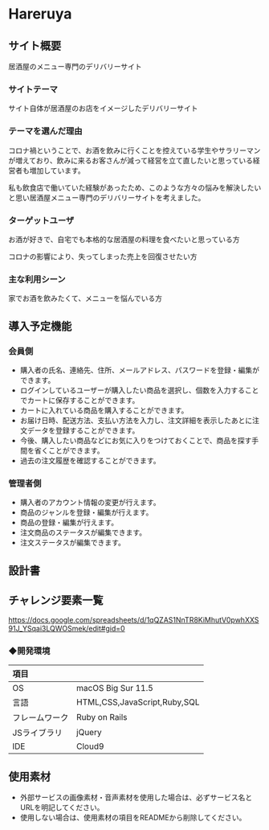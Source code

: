 # Hareruya

## サイト概要
居酒屋のメニュー専門のデリバリーサイト

### サイトテーマ
サイト自体が居酒屋のお店をイメージしたデリバリーサイト

### テーマを選んだ理由
コロナ禍ということで、お酒を飲みに行くことを控えている学生やサラリーマンが増えており、飲みに来るお客さんが減って経営を立て直したいと思っている経営者も増加しています。

私も飲食店で働いていた経験があったため、このような方々の悩みを解決したいと思い居酒屋メニュー専門のデリバリーサイトを考えました。

### ターゲットユーザ
お酒が好きで、自宅でも本格的な居酒屋の料理を食べたいと思っている方

コロナの影響により、失ってしまった売上を回復させたい方

### 主な利用シーン
家でお酒を飲みたくて、メニューを悩んでいる方

## 導入予定機能
### 会員側
- 購入者の氏名、連絡先、住所、メールアドレス、パスワードを登録・編集ができます。
- ログインしているユーザーが購入したい商品を選択し、個数を入力することでカートに保存することができます。
- カートに入れている商品を購入することができます。
- お届け日時、配送方法、支払い方法を入力し、注文詳細を表示したあとに注文データを登録することができます。
- 今後、購入したい商品などにお気に入りをつけておくことで、商品を探す手間を省くことができます。
- 過去の注文履歴を確認することができます。

### 管理者側
- 購入者のアカウント情報の変更が行えます。
- 商品のジャンルを登録・編集が行えます。
- 商品の登録・編集が行えます。
- 注文商品のステータスが編集できます。
- 注文ステータスが編集できます。


## 設計書


## チャレンジ要素一覧
<https://docs.google.com/spreadsheets/d/1qQZAS1NnTR8KiMhutV0pwhXXS91J_YSqai3LQWOSmek/edit#gid=0>

### ◆開発環境
|項目| |
|:----|:----|
|OS|macOS Big Sur 11.5|
|言語|HTML,CSS,JavaScript,Ruby,SQL|
|フレームワーク|Ruby on Rails|
|JSライブラリ|jQuery|
|IDE|Cloud9||


## 使用素材
- 外部サービスの画像素材・音声素材を使用した場合は、必ずサービス名とURLを明記してください。
- 使用しない場合は、使用素材の項目をREADMEから削除してください。

